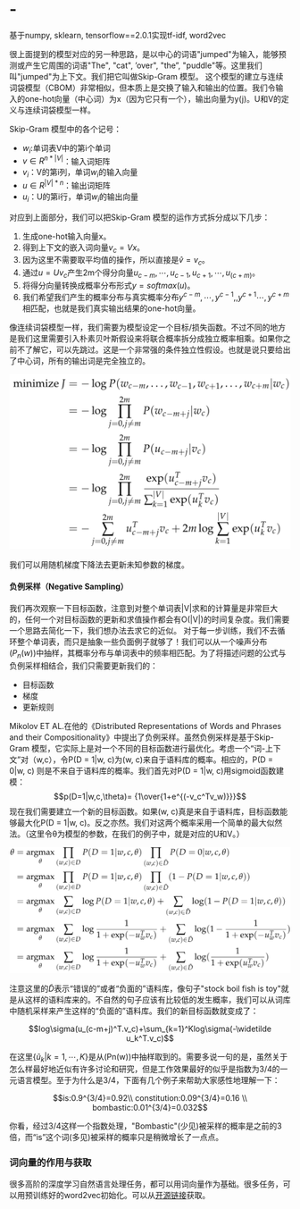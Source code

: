 # -
基于numpy, sklearn, tensorflow==2.0.1实现tf-idf, word2vec


很上面提到的模型对应的另一种思路，是以中心的词语"jumped"为输入，能够预测或产生它周围的词语"The", "cat", ’over", "the”, "puddle"等。这里我们叫"jumped"为上下文。我们把它叫做Skip-Gram 模型。
这个模型的建立与连续词袋模型（CBOM）非常相似，但本质上是交换了输入和输出的位置。我们令输入的one-hot向量（中心词）为x（因为它只有一个），输出向量为y(j)。U和V的定义与连续词袋模型一样。

Skip-Gram 模型中的各个记号：

* $w_i$:单词表V中的第i个单词
* $v\in R^{n*|V|}$：输入词矩阵
* $v_i$：V的第i列，单词$w_i$的输入向量
* $u\in R^{|V|*n}$：输出词矩阵
* $u_i$：U的第i行，单词$w_i$的输出向量

对应到上面部分，我们可以把Skip-Gram 模型的运作方式拆分成以下几步：

1.	生成one-hot输入向量x。
2.	得到上下文的嵌入词向量$v_c=Vx$。
3.	因为这里不需要取平均值的操作，所以直接是$\hat v=v_c$。
4.	通过$u=Uv_c$产生2m个得分向量$u_{c-m},\cdots,u_{c-1},u_{c+1},\cdots,u_{(c+m)}$。
5.	将得分向量转换成概率分布形式$y=softmax(u)$。
6.	我们希望我们产生的概率分布与真实概率分布$y^{c-m},\cdots,y^{c-1},,y^{c+1}\cdots,y^{c+m}$ 相匹配，也就是我们真实输出结果的one-hot向量。

像连续词袋模型一样，我们需要为模型设定一个目标/损失函数。不过不同的地方是我们这里需要引入朴素贝叶斯假设来将联合概率拆分成独立概率相乘。如果你之前不了解它，可以先跳过。这是一个非常强的条件独立性假设。也就是说只要给出了中心词，所有的输出词是完全独立的。

![](./sg-loss.png)

我们可以用随机梯度下降法去更新未知参数的梯度。

#### 负例采样（Negative Sampling）
我们再次观察一下目标函数，注意到对整个单词表|V|求和的计算量是非常巨大的，任何一个对目标函数的更新和求值操作都会有O(|V|)的时间复杂度。我们需要一个思路去简化一下，我们想办法去求它的近似。
对于每一步训练，我们不去循环整个单词表，而只是抽象一些负面例子就够了！我们可以从一个噪声分布$(P_n(w))$中抽样，其概率分布与单词表中的频率相匹配。为了将描述问题的公式与负例采样相结合，我们只需要更新我们的：

* 目标函数
* 梯度
* 更新规则

Mikolov ET AL.在他的《Distributed Representations of Words and Phrases and their Compositionality》中提出了负例采样。虽然负例采样是基于Skip-Gram 模型，它实际上是对一个不同的目标函数进行最优化。考虑一个“词-上下文”对（w,c），令P(D = 1|w, c)为(w, c)来自于语料库的概率。相应的，P(D = 0|w, c) 则是不来自于语料库的概率。我们首先对P(D = 1|w, c)用sigmoid函数建模：
$$p(D=1|w,c,\theta)= {1\over{1+e^{(-v_c^Tv_w)}}}$$
现在我们需要建立一个新的目标函数。如果(w, c)真是来自于语料库，目标函数能够最大化P(D = 1|w, c)。反之亦然。我们对这两个概率采用一个简单的最大似然法。（这里令θ为模型的参数，在我们的例子中，就是对应的U和V。）

![](./sgns-loss.png)


注意这里的$\widetilde D$表示“错误的”或者“负面的”语料库，像句子"stock boil fish is toy"就是从这样的语料库来的。不自然的句子应该有比较低的发生概率，我们可以从词库中随机采样来产生这样的“负面的”语料库。我们的新目标函数就变成了：

$$log\sigma(u_(c-m+j)^T.v_c)+\sum_{k=1}^Klog\sigma(-\widetilde u_k^T.v_c)$$

在这里$\{\widetilde u_k|k=1,\cdots,K\}$是从(Pn(w))中抽样取到的。需要多说一句的是，虽然关于怎么样最好地近似有许多讨论和研究，但是工作效果最好的似乎是指数为3/4的一元语言模型。至于为什么是3/4，下面有几个例子来帮助大家感性地理解一下：

$$is:0.9^{3/4}=0.92\\
constitution:0.09^{3/4}=0.16 \\
bombastic:0.01^{3/4}=0.032$$

你看，经过3/4这样一个指数处理，"Bombastic"(少见)被采样的概率是之前的3倍，而“is”这个词(多见)被采样的概率只是稍微增长了一点点。

### 词向量的作用与获取

很多高阶的深度学习自然语言处理任务，都可以用词向量作为基础。很多任务，可以用预训练好的word2vec初始化。可以从[开源链接](https://github.com/Embedding/Chinese-Word-Vectors)获取。



